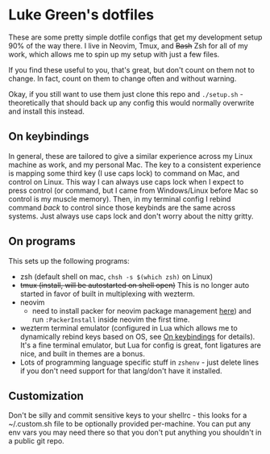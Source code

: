 # Luke Green's dotfiles

These are some pretty simple dotfile configs that get my development setup 90%
of the way there. I live in Neovim, Tmux, and ~~Bash~~ Zsh for all of my work,
which allows me to spin up my setup with just a few files.

If you find these useful to you, that's great, but don't count on them not to
change. In fact, count on them to change often and without warning.

Okay, if you still want to use them just clone this repo and `./setup.sh` -
theoretically that should back up any config this would normally overwrite and
install this instead.

## On keybindings

In general, these are tailored to give a similar experience across my Linux
machine as work, and my personal Mac. The key to a consistent experience is
mapping some third key (I use caps lock) to command on Mac, and control on
Linux. This way I can always use caps lock when I expect to press control (or
command, but I came from Windows/Linux before Mac so control is my muscle
memory). Then, in my terminal config I rebind command _back_ to control since
those keybinds are the same across systems. Just always use caps lock and don't
worry about the nitty gritty.

## On programs

This sets up the following programs:

- zsh (default shell on mac, `chsh -s $(which zsh)` on Linux)
- ~~tmux (install, will be autostarted on shell open)~~ This is no longer auto
  started in favor of built in multiplexing with wezterm.
- neovim
  - need to install packer for neovim package management
    [here](https://github.com/wbthomason/packer.nvim)) and run `:PackerInstall`
    inside neovim the first time.
- wezterm terminal emulator (configured in Lua which allows me to dynamically
  rebind keys based on OS, see [On keybindings](#on-keybindings) for details).
  It's a fine terminal emulator, but Lua for config is great, font ligatures are
  nice, and built in themes are a bonus.
- Lots of programming language specific stuff in `zshenv` - just delete lines if
  you don't need support for that lang/don't have it installed.

## Customization

Don't be silly and commit sensitive keys to your shellrc - this looks for a
~/.custom.sh file to be optionally provided per-machine. You can put any env
vars you may need there so that you don't put anything you shouldn't in a public
git repo.
